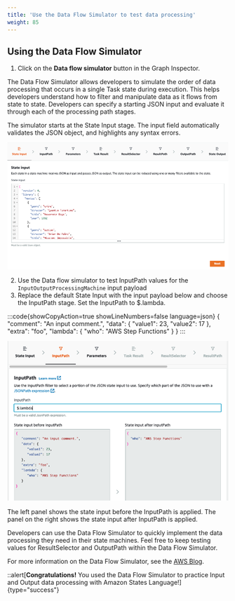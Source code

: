 ```yaml
---
title: 'Use the Data Flow Simulator to test data processing'
weight: 85
---
```


## Using the Data Flow Simulator

1. Click on the **Data flow simulator** button in the Graph Inspector. 

The Data Flow Simulator allows developers to simulate the order of data processing that occurs in a single Task state during execution. This helps developers understand how to filter and manipulate data as it flows from state to state. Developers can specify a starting JSON input and evaluate it through each of the processing path stages.

The simulator starts at the State Input stage. The input field automatically validates the JSON object, and highlights any syntax errors.

![Data flow simulator](/static/img/module-6/simulator.png)

2. Use the Data flow simulator to test InputPath values for the `InputOutputProcessingMachine` input payload
3. Replace the default State Input with the input payload below and choose the InputPath stage. Set the InputPath to $.lambda.

:::code{showCopyAction=true showLineNumbers=false language=json}
{
   "comment": "An input comment.",
   "data": {
      "value1": 23,
      "value2": 17
   },
   "extra": "foo",
   "lambda": {
      "who": "AWS Step Functions"
   }
}
:::

![Data flow simulator](/static/img/module-6/input-path.png)

The left panel shows the state input before the InputPath is applied. The panel on the right shows the state input after InputPath is applied.

Developers can use the Data Flow Simulator to quickly implement the data processing they need in their state machines.
Feel free to keep testing values for ResultSelector and OutputPath within the Data Flow Simulator.

For more information on the Data Flow Simulator, see the [AWS Blog](https://aws.amazon.com/blogs/compute/modeling-workflow-input-output-path-processing-with-data-flow-simulator/).
 
::alert[**Congratulations!** You used the Data Flow Simulator to practice Input and Output data processing with Amazon States Language!]{type="success"}
